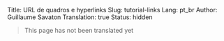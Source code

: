 Title: URL de quadros e hyperlinks
Slug: tutorial-links
Lang: pt_br
Author: Guillaume Savaton
Translation: true
Status: hidden

> This page has not been translated yet
